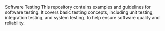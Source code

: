 Software Testing
This repository contains examples and guidelines for software testing. It covers basic testing concepts, including unit testing, integration testing, and system testing, to help ensure software quality and reliability.
